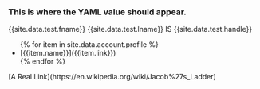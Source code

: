### This is where the YAML value should appear.
{{site.data.test.fname}}
{{site.data.test.lname}} IS
{{site.data.test.handle}}
<ul>
{% for item in site.data.account.profile %}
<li>[{{item.name}}]({{item.link}})</li>
{% endfor %}
</ul>
[A Real Link](https://en.wikipedia.org/wiki/Jacob%27s_Ladder)
